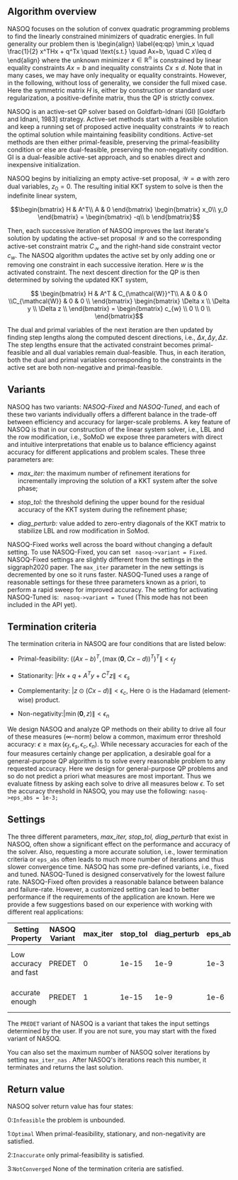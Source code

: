 ## Algorithm overview
NASOQ focuses on the solution of convex quadratic programming problems to find the linearly constrained minimizers of quadratic energies. In full generality our problem then is 
\begin{align} 
 \label{eq:qp}
\min_x \quad \frac{1}{2} x^THx + q^Tx \quad \text{s.t.}
\quad  Ax=b, \quad  C  x\leq d
\end{align}
where the unknown minimizer $x \in \mathbb{R}^n$ is constrained by linear equality constraints $A x=b$ and inequality constraints $Cx\leq d$. 
Note that in many cases, we may have only inequality or equality constraints. However, in the following, without loss of generality, we consider the full mixed case. 
Here the symmetric matrix $H$ is, either by construction or standard user regularization, a positive-definite matrix, thus the QP is strictly convex.


NASOQ is an active-set QP solver based on Goldfarb-Idnani (GI) [Goldfarb and Idnani, 1983] strategy. 
Active-set methods start with a feasible solution and keep a running set of proposed active inequality constraints $\mathcal{W}$ to reach the optimal solution while maintaining feasibility conditions. 
Active-set methods are then either primal-feasible, preserving the primal-feasibility condition or else are dual-feasible, preserving the non-negativity condition. 
GI is a dual-feasible active-set approach, and so enables direct and inexpensive initialization.  
 

NASOQ begins by initializing an empty active-set proposal, $\mathcal{W} = \emptyset$ with zero dual variables, $z_0 = 0$.
The resulting initial KKT system to solve is then the indefinite linear system, 

$$\begin{bmatrix} H & A^T\\ A & 0 \end{bmatrix} \begin{bmatrix} x_0\\ y_0 \end{bmatrix} = \begin{bmatrix} -q\\ b \end{bmatrix}$$

Then, each successive iteration of NASOQ improves the last iterate's solution by updating the active-set proposal $\mathcal{W}$ and so the corresponding active-set constraint matrix $C_{\mathcal{W}}$ and the right-hand side constraint vector $c_{w}$. The NASOQ algorithm updates the active set by only adding one or removing one constraint in each successive iteration. Here $w$ is the activated constraint.
The next descent direction for the QP is then determined by solving the updated KKT system,

$$  \begin{bmatrix} H & A^T & C_{\mathcal{W}}^T\\ A & 0 & 0 \\C_{\mathcal{W}} & 0 & 0 \\ \end{bmatrix} \begin{bmatrix} \Delta x \\ \Delta y \\ \Delta z \\ \end{bmatrix} = \begin{bmatrix} c_{w} \\ 0 \\ 0 \\ \end{bmatrix}$$

The dual and primal variables of the next iteration are then updated by finding step lengths along the computed descent directions, i.e., $\Delta x, \Delta y, \Delta z$. The step lengths ensure that the activated constraint becomes primal-feasible and all dual variables remain dual-feasible. 
Thus, in each iteration, both the dual and primal variables corresponding to the constraints in the active set are both non-negative and primal-feasible. 


## Variants
NASOQ has two variants: *NASOQ-Fixed* and *NASOQ-Tuned*, and each of these two variants individually offers a different balance in the trade-off between efficiency and accuracy for larger-scale problems. 
A key feature of NASOQ is that in our construction of the linear system solver, i.e., LBL and the row modification, i.e., SoMoD we expose three parameters with direct and intuitive interpretations that enable us to balance efficiency against accuracy for different applications and problem
scales.
These three parameters are: 

- *max_iter:* the maximum number of refinement iterations for incrementally improving the solution of a KKT system after
the solve phase;

- *stop_tol:* the threshold defining the upper bound for the residual accuracy of the KKT system during the refinement phase;

- *diag_perturb:* value added to zero-entry diagonals of the KKT matrix to stabilize LBL and row modification in SoMod.


NASOQ-Fixed works well across the board without changing a default setting. To use NASOQ-Fixed, you can set ``` nasoq->variant = Fixed```.  NASOQ-Fixed settings are slightly different from the settings in the siggraph2020 paper. The `max_iter` parameter in the new settings is decremented by one so it runs faster.
 NASOQ-Tuned uses a range of reasonable settings for these three parameters known as a priori, to perform a rapid sweep for improved accuracy. The setting for activating NASOQ-Tuned is:
 ``` nasoq->variant = Tuned``` (This mode has not been included in the API yet). 


## Termination criteria
The termination criteria in NASOQ are four conditions that are listed below:

* Primal-feasibility: $\Big( (Ax-b)^T, (\max(\textbf{0},Cx-d))^T \Big)^T \| < \epsilon_f$

* Stationarity: $|Hx + q + A^{T}y + C^{T}z\| < \epsilon_s$

* Complementarity: $|z \odot (Cx-d)\| < \epsilon_c$, Here $\odot$ is the Hadamard (element-wise) product.

* Non-negativity:$|\min(\textbf{0},z)\| < \epsilon_n$

We design NASOQ and analyze QP methods on their ability to drive all four of these measures ($\infty$-norm) below a common, maximum error threshold accuracy: $\epsilon \geq \max(\epsilon_f,\epsilon_s,\epsilon_c,\epsilon_n)$. 
While necessary accuracies for each of the four measures certainly change per application, a desirable goal for a general-purpose QP algorithm is to solve every reasonable problem to any requested accuracy. 
Here we design for general-purpose QP problems and so do not predict a priori what measures are most important. Thus we evaluate fitness by asking each solve to drive all measures below $\epsilon$. To set the accuracy threshold in NASOQ, you may use the following:
```nasoq->eps_abs = 1e-3; ```



## Settings
The three different parameters, *max_iter, stop_tol, diag_perturb* that exist in NASOQ, often show a significant effect on the performance and accuracy of the solver. Also, requesting a more accurate solution, i.e., lower termination criteria or `eps_abs` often leads to much more number of iterations and thus slower convergence time. 
NASOQ has some pre-defined variants, i.e., fixed and tuned. NASOQ-Tuned is designed conservatively for the lowest failure rate. NASOQ-Fixed often provides a reasonable balance between balance and failure-rate. However, a customized setting can lead to better performance if the requirements of the application are known. 
Here we provide a few suggestions based on our experience with working with different real applications:

<table>
  <thead>
    <tr>
      <th> Setting Property </th>
      <th> NASOQ Variant </th>
      <th> max_iter </th>
      <th> stop_tol </th>
      <th> diag_perturb </th>
      <th> eps_abs </th>
      <th> Example Applications</th>
    </tr>
  </thead>
  <tbody>
    <tr>
      <td>Low accuracy and fast</td>
      <td>PREDET</td>
      <td>0</td>
      <td>1e-15</td>
      <td>1e-9</td>
      <td>1e-3</td>
      <td>Geometry processing, Model reconstruction</td>
    </tr>
    <tr>
      <td>accurate enough</td>
      <td>PREDET</td>
      <td>1</td>
      <td>1e-15</td>
      <td>1e-9</td>
      <td>1e-6</td>
      <td>Contact simulations, Control</td>
    </tr>
  </tbody>
</table>

The `PREDET` variant of NASOQ is a  variant that takes the input settings determined by the user. If you are not sure, you may start with the fixed variant of NASOQ. 

You can also set the maximum number of NASOQ solver iterations by setting `max_iter_nas` . After NASOQ's iterations reach this number, it terminates and returns the last solution. 


## Return value

NASOQ solver return value has four states:

0:`Infeasible` the problem is unbounded.

1:`Optimal` When primal-feasibility, stationary, and non-negativity are satisfied.

2:`Inaccurate` only primal-feasibility is satisfied. 

3:`NotConverged` None of the termination criteria are satisfied. 





